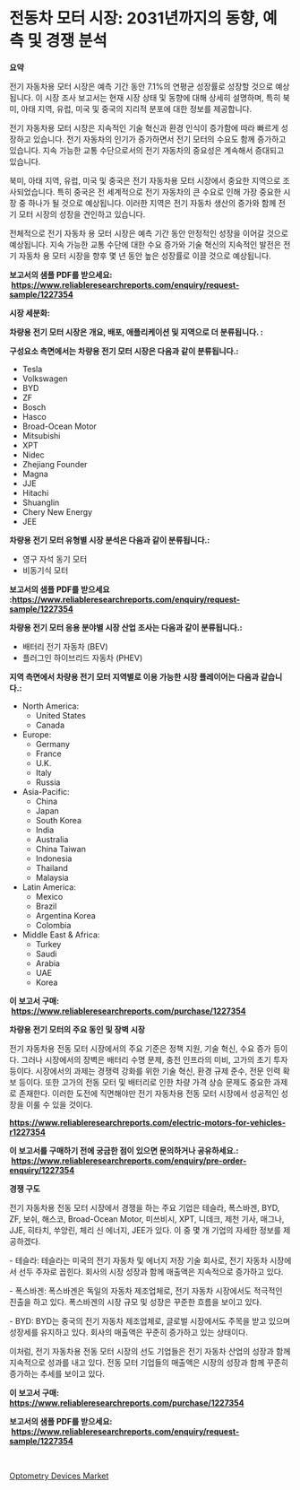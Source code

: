 <p><h1>전동차 모터 시장: 2031년까지의 동향, 예측 및 경쟁 분석</h1></p><p><strong>요약</strong></p>
<p><p>전기 자동차용 모터 시장은 예측 기간 동안 7.1%의 연평균 성장률로 성장할 것으로 예상됩니다. 이 시장 조사 보고서는 현재 시장 상태 및 동향에 대해 상세히 설명하며, 특히 북미, 아태 지역, 유럽, 미국 및 중국의 지리적 분포에 대한 정보를 제공합니다. </p><p>전기 자동차용 모터 시장은 지속적인 기술 혁신과 환경 인식이 증가함에 따라 빠르게 성장하고 있습니다. 전기 자동차의 인기가 증가하면서 전기 모터의 수요도 함께 증가하고 있습니다. 지속 가능한 교통 수단으로서의 전기 자동차의 중요성은 계속해서 증대되고 있습니다.</p><p>북미, 아태 지역, 유럽, 미국 및 중국은 전기 자동차용 모터 시장에서 중요한 지역으로 조사되었습니다. 특히 중국은 전 세계적으로 전기 자동차의 큰 수요로 인해 가장 중요한 시장 중 하나가 될 것으로 예상됩니다. 이러한 지역은 전기 자동차 생산의 증가와 함께 전기 모터 시장의 성장을 견인하고 있습니다.</p><p>전체적으로 전기 자동차 용 모터 시장은 예측 기간 동안 안정적인 성장을 이어갈 것으로 예상됩니다. 지속 가능한 교통 수단에 대한 수요 증가와 기술 혁신의 지속적인 발전은 전기 자동차 용 모터 시장을 향후 몇 년 동안 높은 성장률로 이끌 것으로 예상됩니다.</p></p>
<p><strong>보고서의 샘플 PDF를 받으세요: &nbsp;<a href="https://www.reliableresearchreports.com/enquiry/request-sample/1227354">https://www.reliableresearchreports.com/enquiry/request-sample/1227354</a></strong></p>
<p><strong>시장 세분화:</strong></p>
<p><strong> 차량용 전기 모터 시장은 개요, 배포, 애플리케이션 및 지역으로 더 분류됩니다. :</strong></p>
<p><strong>구성요소 측면에서는 차량용 전기 모터 시장은 다음과 같이 분류됩니다.:</strong></p>
<p><ul><li>Tesla</li><li>Volkswagen</li><li>BYD</li><li>ZF</li><li>Bosch</li><li>Hasco</li><li>Broad-Ocean Motor</li><li>Mitsubishi</li><li>XPT</li><li>Nidec</li><li>Zhejiang Founder</li><li>Magna</li><li>JJE</li><li>Hitachi</li><li>Shuanglin</li><li>Chery New Energy</li><li>JEE</li></ul></p>
<p><strong> 차량용 전기 모터 유형별 시장 분석은 다음과 같이 분류됩니다.:</strong></p>
<p><ul><li>영구 자석 동기 모터</li><li>비동기식 모터</li></ul></p>
<p><strong>보고서의 샘플 PDF를 받으세요 :<a href="https://www.reliableresearchreports.com/enquiry/request-sample/1227354">https://www.reliableresearchreports.com/enquiry/request-sample/1227354</a></strong></p>
<p><strong> 차량용 전기 모터 응용 분야별 시장 산업 조사는 다음과 같이 분류됩니다.:</strong></p>
<p><ul><li>배터리 전기 자동차 (BEV)</li><li>플러그인 하이브리드 자동차 (PHEV)</li></ul></p>
<p><strong>지역 측면에서 차량용 전기 모터 지역별로 이용 가능한 시장 플레이어는 다음과 같습니다.:</strong></p>
<p><ul>
    <li>
        North America:
        <ul>
            <li>United States</li>
            <li>Canada</li>
        </ul>
    </li>
    <li>
        Europe:
        <ul>
            <li>Germany</li>
            <li>France</li>
            <li>U.K.</li>
            <li>Italy</li>
            <li>Russia</li>
        </ul>
    </li>
    <li>
        Asia-Pacific:
        <ul>
            <li>China</li>
            <li>Japan</li>
            <li>South Korea</li>
            <li>India</li>
            <li>Australia</li>
            <li>China Taiwan</li>
            <li>Indonesia</li>
            <li>Thailand</li>
            <li>Malaysia</li>
        </ul>
    </li>
    <li>
        Latin America:
        <ul>
            <li>Mexico</li>
            <li>Brazil</li>
            <li>Argentina Korea</li>
            <li>Colombia</li>
        </ul>
    </li>
    <li>
        Middle East & Africa:
        <ul>
            <li>Turkey</li>
            <li>Saudi</li>
            <li>Arabia</li>
            <li>UAE</li>
            <li>Korea</li>
        </ul>
    </li>
    </ul></p>
<p><strong>이 보고서 구매: &nbsp;<a href="https://www.reliableresearchreports.com/purchase/1227354">https://www.reliableresearchreports.com/purchase/1227354</a></strong></p>
<p><strong>차량용 전기 모터의 주요 동인 및 장벽 시장</strong></p>
<p><p>전기 자동차용 전동 모터 시장에서의 주요 기준은 정책 지원, 기술 혁신, 수요 증가 등이다. 그러나 시장에서의 장벽은 배터리 수명 문제, 충전 인프라의 미비, 고가의 초기 투자 등이다. 시장에서의 과제는 경쟁력 강화를 위한 기술 혁신, 환경 규제 준수, 전문 인력 확보 등이다. 또한 고가의 전동 모터 및 배터리로 인한 차량 가격 상승 문제도 중요한 과제로 존재한다. 이러한 도전에 직면해야만 전기 자동차용 전동 모터 시장에서 성공적인 성장을 이룰 수 있을 것이다.</p></p>
<p><strong><a href="https://www.reliableresearchreports.com/electric-motors-for-vehicles-r1227354">https://www.reliableresearchreports.com/electric-motors-for-vehicles-r1227354</a></strong></p>
<p><strong>이 보고서를 구매하기 전에 궁금한 점이 있으면 문의하거나 공유하세요.: &nbsp;<a href="https://www.reliableresearchreports.com/enquiry/pre-order-enquiry/1227354">https://www.reliableresearchreports.com/enquiry/pre-order-enquiry/1227354</a></strong></p>
<p><strong>경쟁 구도</strong></p>
<p><p>전기 자동차용 전동 모터 시장에서 경쟁을 하는 주요 기업은 테슬라, 폭스바겐, BYD, ZF, 보쉬, 해스코, Broad-Ocean Motor, 미쓰비시, XPT, 니데크, 제천 기사, 매그나, JJE, 히타치, 쑤앙린, 체리 신 에너지, JEE가 있다. 이 중 몇 개 기업의 자세한 정보를 제공하겠다.</p><p>- 테슬라: 테슬라는 미국의 전기 자동차 및 에너지 저장 기술 회사로, 전기 자동차 시장에서 선두 주자로 꼽힌다. 회사의 시장 성장과 함께 매출액은 지속적으로 증가하고 있다.</p><p>- 폭스바겐: 폭스바겐은 독일의 자동차 제조업체로, 전기 자동차 시장에서도 적극적인 진출을 하고 있다. 폭스바겐의 시장 규모 및 성장은 꾸준한 흐름을 보이고 있다.</p><p>- BYD: BYD는 중국의 전기 자동차 제조업체로, 글로벌 시장에서도 주목을 받고 있으며 성장세를 유지하고 있다. 회사의 매출액은 꾸준히 증가하고 있는 상태이다.</p><p>이처럼, 전기 자동차용 전동 모터 시장의 선도 기업들은 전기 자동차 산업의 성장과 함께 지속적으로 성과를 내고 있다. 전동 모터 기업들의 매출액은 시장의 성장과 함께 꾸준히 증가하는 추세를 보이고 있다.</p></p>
<p><strong>이 보고서 구매: &nbsp; <a href="https://www.reliableresearchreports.com/purchase/1227354">https://www.reliableresearchreports.com/purchase/1227354</a></strong></p>
<p><strong>보고서의 샘플 PDF를 받으세요: &nbsp;<a href="https://www.reliableresearchreports.com/enquiry/request-sample/1227354">https://www.reliableresearchreports.com/enquiry/request-sample/1227354</a></strong><strong></strong></p>
<p>&nbsp;</p>
<p><p><a href="https://github.com/BryceTownsendr/Market-Research-Report-List-4/blob/main/optometry-devices-market.md">Optometry Devices Market</a></p></p>